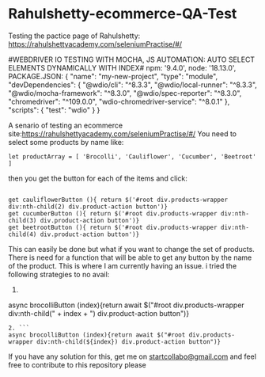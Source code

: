 # Rahulshetty-ecommerce-QA-Test
Testing the pactice page of Rahulshetty: https://rahulshettyacademy.com/seleniumPractise/#/

#WEBDRIVER IO TESTING WITH MOCHA, JS AUTOMATION: AUTO SELECT ELEMENTS DYNAMICALLY WITH INDEX# 
npm: '9.4.0',
  node: '18.13.0',
  PACKAGE.JSON:
  {
  "name": "my-new-project",
  "type": "module",
  "devDependencies": {
    "@wdio/cli": "^8.3.3",
    "@wdio/local-runner": "^8.3.3",
    "@wdio/mocha-framework": "^8.3.0",
    "@wdio/spec-reporter": "^8.3.0",
    "chromedriver": "^109.0.0",
    "wdio-chromedriver-service": "^8.0.1"
  },
  "scripts": {
    "test": "wdio"
  }
}

A senario of testing an ecommerce site:https://rahulshettyacademy.com/seleniumPractise/#/
You need to select some products by name like:
```
let productArray = [ 'Brocolli', 'Cauliflower', 'Cucumber', 'Beetroot' ]

```
then you get the button for each of the items and click:
```

get cauliflowerButton (){ return $('#root div.products-wrapper div:nth-child(2) div.product-action button')}
get cucumberButton (){ return $('#root div.products-wrapper div:nth-child(3) div.product-action button')}
get beetrootButton (){ return $('#root div.products-wrapper div:nth-child(4) div.product-action button')}

```
This can easily be done but what if you want to change the set of products. There is need for a function that will be able to get any button by the name of the product. This is where I am currently having an issue. i tried the following strategies to no avail:
1. ```
async brocolliButton (index){return await $("#root div.products-wrapper div:nth-child(" + index + ") div.product-action button")}
```
2. ```
async brocolliButton (index){return await $("#root div.products-wrapper div:nth-child(${index}) div.product-action button")}
```
If you have any solution for this, get me on startcollabo@gmail.com and feel free to contribute to rhis repository please

